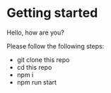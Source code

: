 # Getting started

Hello, how are you?

Please follow the following steps:

 - git clone this repo
 - cd this repo
 - npm i
 - npm run start